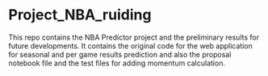 # Project_NBA_ruiding

This repo contains the NBA Predictor project and the preliminary results for future developments.
It contains the original code for the web application for seasonal and per game results prediction and also the 
proposal notebook file and the test files for adding momentum calculation.
